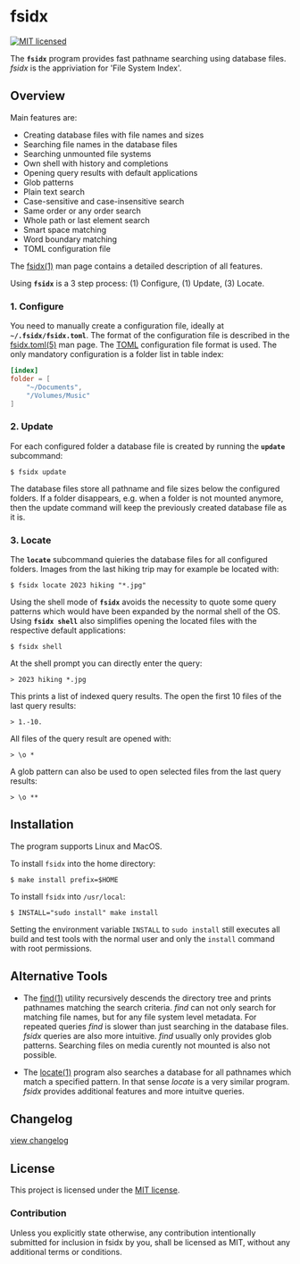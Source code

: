 # fsidx

[![MIT licensed][mit-badge]][mit-url]

[mit-badge]: https://img.shields.io/badge/license-MIT-blue.svg
[mit-url]: https://github.com/tokio-rs/tokio/blob/master/LICENSE

The **`fsidx`** program provides fast pathname searching using database files. *fsidx* is the appriviation for 'File System Index'.

## Overview

Main features are:

- Creating database files with file names and sizes
- Searching file names in the database files
- Searching unmounted file systems
- Own shell with history and completions
- Opening query results with default applications
- Glob patterns
- Plain text search
- Case-sensitive and case-insensitive search
- Same order or any order search
- Whole path or last element search
- Smart space matching
- Word boundary matching
- TOML configuration file

The [fsidx(1)] man page contains a detailed description of all features.

[fsidx(1)]:https://github.com/jerbs/fsidx/blob/master/doc/fsidx.1.md

Using **`fsidx`** is a 3 step process: (1) Configure, (1) Update, (3) Locate.

### 1. Configure

You need to manually create a configuration file, ideally at **`~/.fsidx/fsidx.toml`**. The format of the configuration file is described in the [fsidx.toml(5)] man page. The [TOML] configuration file format is used. The only mandatory configuration is a folder list in table index:

```toml
[index]
folder = [
    "~/Documents",
    "/Volumes/Music"
]
```

[fsidx.toml(5)]:https://github.com/jerbs/fsidx/blob/master/doc/fsidx.toml.5.md
[TOML]:https://toml.io/

### 2. Update

For each configured folder a database file is created by running the **`update`** subcommand:

```shell
$ fsidx update
```

The database files store all pathname and file sizes below the configured folders. If a folder disappears, e.g. when a folder is not mounted anymore, then the update command will keep the previously created database file as it is. 

### 3. Locate

The **`locate`** subcommand quieries the database files for all configured folders. Images from the last hiking trip may for example be located with:

```shell
$ fsidx locate 2023 hiking "*.jpg"
```

Using the shell mode of **`fsidx`** avoids the necessity to quote some query patterns which would have been expanded by the normal shell of the OS. Using **`fsidx shell`** also simplifies opening the located files with the respective default applications:

```shell
$ fsidx shell
```

At the shell prompt you can directly enter the query:

```shell
> 2023 hiking *.jpg
```

This prints a list of indexed query results. The open the first 10 files of the last query results:

```shell
> 1.-10.
```

All files of the query result are opened with:

```shell
> \o *
```

A glob pattern can also be used to open selected files from the last query results:

```shell
> \o **
```

## Installation

The program supports Linux and MacOS. 

To install `fsidx` into the home directory:

```shell
$ make install prefix=$HOME
```

To install `fsidx` into `/usr/local`:

```shell
$ INSTALL="sudo install" make install
```

Setting the environment variable `INSTALL` to `sudo install` still executes all build and test tools with the normal user and only the `install` command with root permissions.

## Alternative Tools

- The [find(1)] utility recursively descends the directory tree and prints pathnames matching the search criteria. *find* can not only search for matching file names, but for any file system level metadata. For repeated queries *find* is slower than just searching in the database files. *fsidx* queries are also more intuitive. *find* usually only provides glob patterns. Searching files on media curently not mounted is also not possible.

- The [locate(1)] program also searches a database for all pathnames which match a specified pattern. In that sense *locate* is a very similar program. *fsidx* provides additional features and more intuitve queries.

[find(1)]:https://linux.die.net/man/1/find
[locate(1)]:https://linux.die.net/man/1/locate

## Changelog

[view changelog](https://github.com/jerbs/fsidx/blob/master/CHANGELOG.md)

## License

This project is licensed under the [MIT license].

[MIT license]: https://github.com/tokio-rs/tokio/blob/master/LICENSE

### Contribution

Unless you explicitly state otherwise, any contribution intentionally submitted for inclusion in fsidx by you, shall be licensed as MIT, without any additional terms or conditions.
